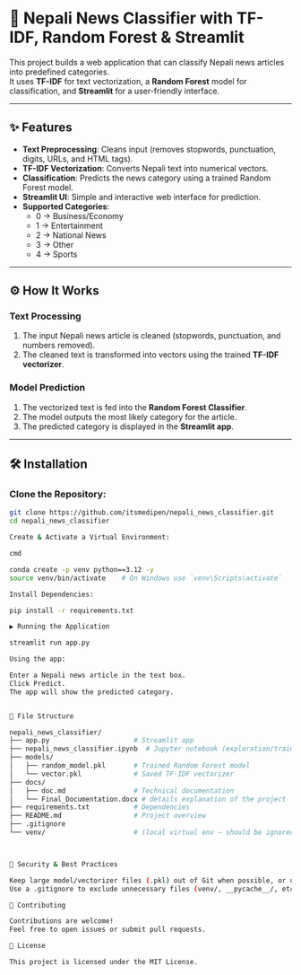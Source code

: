 # 📰 Nepali News Classifier with TF-IDF, Random Forest & Streamlit

This project builds a web application that can classify Nepali news articles into predefined categories.  
It uses **TF-IDF** for text vectorization, a **Random Forest** model for classification, and **Streamlit** for a user-friendly interface.

---

## ✨ Features
- **Text Preprocessing**: Cleans input (removes stopwords, punctuation, digits, URLs, and HTML tags).  
- **TF-IDF Vectorization**: Converts Nepali text into numerical vectors.  
- **Classification**: Predicts the news category using a trained Random Forest model.  
- **Streamlit UI**: Simple and interactive web interface for prediction.  
- **Supported Categories**:
  - 0 → Business/Economy  
  - 1 → Entertainment  
  - 2 → National News  
  - 3 → Other  
  - 4 → Sports  

---

## ⚙️ How It Works
### Text Processing
1. The input Nepali news article is cleaned (stopwords, punctuation, and numbers removed).  
2. The cleaned text is transformed into vectors using the trained **TF-IDF vectorizer**.  

### Model Prediction
1. The vectorized text is fed into the **Random Forest Classifier**.  
2. The model outputs the most likely category for the article.  
3. The predicted category is displayed in the **Streamlit app**.  

---

## 🛠️ Installation
### Clone the Repository:
```bash
git clone https://github.com/itsmedipen/nepali_news_classifier.git
cd nepali_news_classifier

Create & Activate a Virtual Environment:

cmd

conda create -p venv python==3.12 -y
source venv/bin/activate    # On Windows use `venv\Scripts\activate`

Install Dependencies:

pip install -r requirements.txt

▶️ Running the Application

streamlit run app.py

Using the app:

Enter a Nepali news article in the text box.
Click Predict.
The app will show the predicted category.


📂 File Structure

nepali_news_classifier/
├── app.py                     # Streamlit app
├── nepali_news_classifier.ipynb  # Jupyter notebook (exploration/training)
├── models/
│   ├── random_model.pkl       # Trained Random Forest model
│   └── vector.pkl             # Saved TF-IDF vectorizer
├── docs/
│   ├── doc.md                 # Technical documentation
│   └── Final_Documentation.docx # details explanation of the project
├── requirements.txt           # Dependencies
├── README.md                  # Project overview
├── .gitignore
└── venv/                      # (local virtual env – should be ignored)



🔐 Security & Best Practices

Keep large model/vectorizer files (.pkl) out of Git when possible, or use Git LFS.
Use a .gitignore to exclude unnecessary files (venv/, __pycache__/, etc.).

🤝 Contributing

Contributions are welcome!
Feel free to open issues or submit pull requests.

📜 License

This project is licensed under the MIT License.

